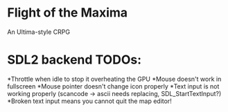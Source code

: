 # Flight of the Maxima
An Ultima-style CRPG

# SDL2 backend TODOs:
*Throttle when idle to stop it overheating the GPU
*Mouse doesn't work in fullscreen
*Mouse pointer doesn't change icon properly
*Text input is not working properly (scancode -> ascii needs replacing, SDL_StartTextInput?)
*Broken text input means you cannot quit the map editor!
